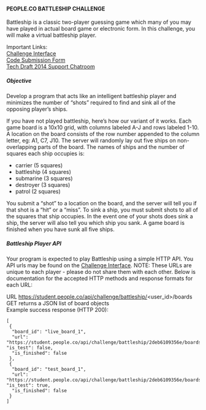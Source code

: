 #### PEOPLE.CO BATTLESHIP CHALLENGE

Battleship is a classic two­-player guessing game which many of you may have played in actual board game or electronic form. In this challenge, you will make a virtual battleship player.

Important Links:  
[Challenge Interface](https://student.people.co/#/home/battleship2014)  
[Code Submission Form](https://docs.google.com/a/nvs.io/forms/d/11k06x4EE6ZPURWoiblV-ybr_KF2M8JOMK7OZMTYcSmU/viewform)  
[Tech Draft 2014 Support Chatroom](https://www.hipchat.com/g9Yih0LlG)  

##### Objective

Develop a program that acts like an intelligent battleship player and minimizes the number of “shots” required to find and sink all of the opposing player’s ships.

If you have not played battleship, here’s how our variant of it works. Each game board is a 10x10 grid, with columns labeled A-J and rows labeled 1-10. A location on the board consists of the row number appended to the column letter, eg: A1, C7, J10. The server will randomly lay out five ships on non-overlapping parts of the board. The names of ships and the number of squares each ship occupies is:
- carrier (5 squares)
- battleship (4 squares)
- submarine (3 squares)
- destroyer (3 squares)
- patrol (2 squares)

You submit a “shot” to a location on the board, and the server will tell you if that shot is a “hit” or a “miss”. To sink a ship, you must submit shots to all of the squares that ship occupies. In the event one of your shots does sink a ship, the server will also tell you which ship you sank. A game board is finished when you have sunk all five ships.

##### Battleship Player API

Your program is expected to play Battleship using a simple HTTP API. You API urls may be found on the [Challenge Interface](https://student.people.co/#/home/battleship2014). NOTE: These URLs are unique to each player - please do not share them with each other. Below is documentation for the accepted HTTP methods and response formats for each URL:

URL https://student.people.co/api/challenge/battleship/<user_id>/boards  
GET returns a JSON list of board objects  
Example success response (HTTP 200):

```
[
 {
  "board_id": "live_board_1",
  "url": "https://student.people.co/api/challenge/battleship/2deb6109356e/boards/live_board_1", "is_test": false,
  "is_finished": false
 },
 {
  "board_id": "test_board_1",
  "url": "https://student.people.co/api/challenge/battleship/2deb6109356e/boards/test_board_1", "is_test": true,
  "is_finished": false
 }
]
```
